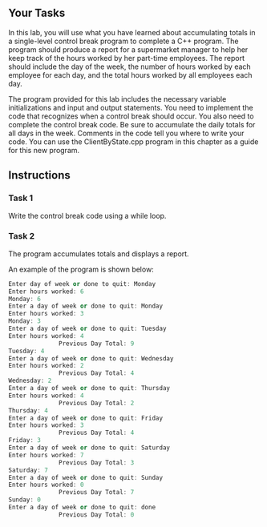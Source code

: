 ## Your Tasks

In this lab, you will use what you have learned about accumulating totals in a single-level control break program to complete a C++ program. The program should produce a report for a supermarket manager to help her keep track of the hours worked by her part-time employees. The report should include the day of the week, the number of hours worked by each employee for each day, and the total hours worked by all employees each day.

The program provided for this lab includes the necessary variable initializations and input and output statements. You need to implement the code that recognizes when a control break should occur. You also need to complete the control break code. Be sure to accumulate the daily totals for all days in the week. Comments in the code tell you where to write your code. You can use the ClientByState.cpp program in this chapter as a guide for this new program.

## Instructions

### Task 1
Write the control break code using a while loop.

### Task 2
The program accumulates totals and displays a report.

An example of the program is shown below:

```cpp
Enter day of week or done to quit: Monday
Enter hours worked: 6
Monday: 6
Enter a day of week or done to quit: Monday
Enter hours worked: 3
Monday: 3
Enter a day of week or done to quit: Tuesday
Enter hours worked: 4
              Previous Day Total: 9
Tuesday: 4
Enter a day of week or done to quit: Wednesday
Enter hours worked: 2
              Previous Day Total: 4
Wednesday: 2
Enter a day of week or done to quit: Thursday
Enter hours worked: 4
              Previous Day Total: 2
Thursday: 4
Enter a day of week or done to quit: Friday
Enter hours worked: 3
              Previous Day Total: 4
Friday: 3
Enter a day of week or done to quit: Saturday
Enter hours worked: 7
              Previous Day Total: 3
Saturday: 7
Enter a day of week or done to quit: Sunday
Enter hours worked: 0
              Previous Day Total: 7
Sunday: 0
Enter a day of week or done to quit: done
              Previous Day Total: 0
```